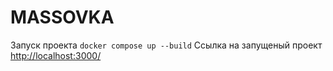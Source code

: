# MASSOVKA

Запуск проекта `docker compose up --build`
Сcылка на запущеный проект [http://localhost:3000/](http://localhost:3000/)

